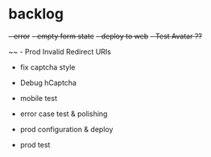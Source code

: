 
# backlog

~~- error~~
~~- empty form state~~
~~- deploy to web~~
~~- Test Avatar ??~~

~~ - Prod Invalid Redirect URIs

- fix captcha style
- Debug hCaptcha
- mobile test

- error case test & polishing

- prod configuration & deploy

- prod test